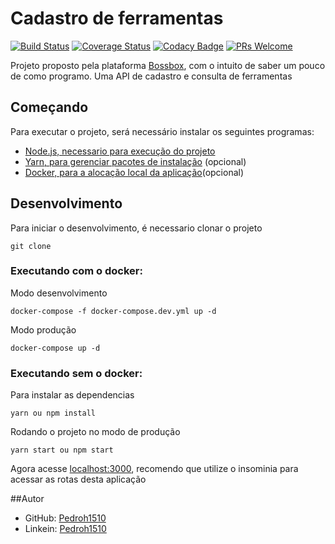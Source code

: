 # Cadastro de ferramentas

[![Build Status](https://travis-ci.org/Pedroh1510/Cadastro-Ferramentas.svg?branch=master)](https://travis-ci.org/Pedroh1510/Cadastro-Ferramentas)
[![Coverage Status](https://coveralls.io/repos/github/Pedroh1510/Cadastro-Ferramentas/badge.svg?branch=master)](https://coveralls.io/github/Pedroh1510/Cadastro-Ferramentas?branch=master)
[![Codacy Badge](https://api.codacy.com/project/badge/Grade/79ab9d06865346539cc75d0ddf02b047)](https://app.codacy.com/manual/Pedroh1510/Cadastro-Ferramentas?utm_source=github.com&utm_medium=referral&utm_content=Pedroh1510/Cadastro-Ferramentas&utm_campaign=Badge_Grade_Dashboard)
[![PRs Welcome](https://img.shields.io/badge/PRs-welcome-brightgreen.svg?style=flat-square)](http://makeapullrequest.com)

Projeto proposto pela plataforma [Bossbox](https://bossabox.com/para-profissionais), com o intuito de saber um pouco de como programo. Uma API de cadastro e consulta de ferramentas

## Começando

Para executar o projeto, será necessário instalar os seguintes programas:

- [Node.js, necessario para execução do projeto](https://nodejs.org/en/)
- [Yarn, para gerenciar pacotes de instalação](https://classic.yarnpkg.com/pt-BR/docs/install/#windows-stable) (opcional)
- [Docker, para a alocação local da aplicação](https://www.docker.com/products/docker-desktop)(opcional)

## Desenvolvimento

Para iniciar o desenvolvimento, é necessario clonar o projeto

```
git clone
```

### Executando com o docker:

Modo desenvolvimento

```
docker-compose -f docker-compose.dev.yml up -d
```

Modo produção

```
docker-compose up -d
```

### Executando sem o docker:

Para instalar as dependencias

```
yarn ou npm install
```

Rodando o projeto no modo de produção

```
yarn start ou npm start
```

Agora acesse [localhost:3000](localhost:3000), recomendo que utilize o insominia para acessar as rotas desta aplicação

##Autor

- GitHub: [Pedroh1510](https://github.com/Pedroh1510)
- Linkein: [Pedroh1510](www.linkedin.com/in/pedroh1510)
